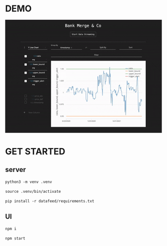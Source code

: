 # DEMO

![demo](resources/demo.gif)

# GET STARTED
## server
`python3 -m venv .venv`

`source .venv/bin/activate`

`pip install -r datafeed/requirements.txt`
## UI
`npm i`

`npm start`
